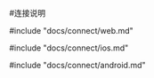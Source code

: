 #连接说明

#include "docs/connect/web.md"

#include "docs/connect/ios.md"

#include "docs/connect/android.md"